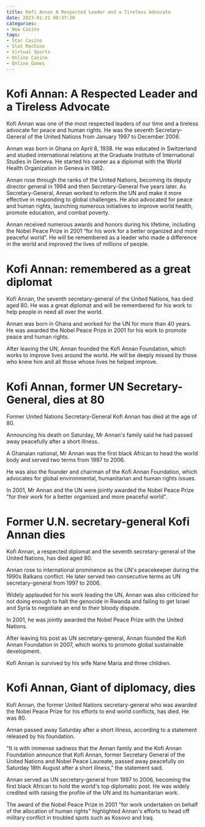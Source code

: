 ```yaml
---
title: Kofi Annan A Respected Leader and a Tireless Advocate
date: 2023-01-21 08:37:20
categories:
- New Casino
tags:
- Star Casino
- Slot Machine
- Virtual Sports
- Online Casino
- Online Games
---
```



#  Kofi Annan: A Respected Leader and a Tireless Advocate

Kofi Annan was one of the most respected leaders of our time and a tireless advocate for peace and human rights. He was the seventh Secretary-General of the United Nations from January 1997 to December 2006.

Annan was born in Ghana on April 8, 1938. He was educated in Switzerland and studied international relations at the Graduate Institute of International Studies in Geneva. He started his career as a diplomat with the World Health Organization in Geneva in 1962.

Annan rose through the ranks of the United Nations, becoming its deputy director general in 1994 and then Secretary-General five years later. As Secretary-General, Annan worked to reform the UN and make it more effective in responding to global challenges. He also advocated for peace and human rights, launching numerous initiatives to improve world health, promote education, and combat poverty.

Annan received numerous awards and honors during his lifetime, including the Nobel Peace Prize in 2001 “for his work for a better organized and more peaceful world”. He will be remembered as a leader who made a difference in the world and improved the lives of millions of people.

#  Kofi Annan: remembered as a great diplomat

Kofi Annan, the seventh secretary-general of the United Nations, has died aged 80. He was a great diplomat and will be remembered for his work to help people in need all over the world.

Annan was born in Ghana and worked for the UN for more than 40 years. He was awarded the Nobel Peace Prize in 2001 for his work to promote peace and human rights.

After leaving the UN, Annan founded the Kofi Annan Foundation, which works to improve lives around the world. He will be deeply missed by those who knew him and all those whose lives he helped improve.

#  Kofi Annan, former UN Secretary-General, dies at 80

Former United Nations Secretary-General Kofi Annan has died at the age of 80.

Announcing his death on Saturday, Mr Annan's family said he had passed away peacefully after a short illness.

A Ghanaian national, Mr Annan was the first black African to head the world body and served two terms from 1997 to 2006.

He was also the founder and chairman of the Kofi Annan Foundation, which advocates for global environmental, humanitarian and human rights issues.

In 2001, Mr Annan and the UN were jointly awarded the Nobel Peace Prize "for their work for a better organised and more peaceful world".

#  Former U.N. secretary-general Kofi Annan dies 

Kofi Annan, a respected diplomat and the seventh secretary-general of the United Nations, has died aged 80.

Annan rose to international prominence as the UN's peacekeeper during the 1990s Balkans conflict. He later served two consecutive terms as UN secretary-general from 1997 to 2006.

Widely applauded for his work leading the UN, Annan was also criticized for not doing enough to halt the genocide in Rwanda and failing to get Israel and Syria to negotiate an end to their bloody dispute.

In 2001, he was jointly awarded the Nobel Peace Prize with the United Nations.

After leaving his post as UN secretary-general, Annan founded the Kofi Annan Foundation in 2007, which works to promote global sustainable development. 

Kofi Annan is survived by his wife Nane Maria and three children.

#  Kofi Annan, Giant of diplomacy, dies

Kofi Annan, the former United Nations secretary-general who was awarded the Nobel Peace Prize for his efforts to end world conflicts, has died. He was 80.

Annan passed away Saturday after a short illness, according to a statement released by his foundation.

"It is with immense sadness that the Annan family and the Kofi Annan Foundation announce that Kofi Annan, former Secretary General of the United Nations and Nobel Peace Laureate, passed away peacefully on Saturday 18th August after a short illness," the statement said.

Annan served as UN secretary-general from 1997 to 2006, becoming the first black African to hold the world's top diplomatic post. He was widely credited with raising the profile of the UN and its humanitarian work.

The award of the Nobel Peace Prize in 2001 "for work undertaken on behalf of the allocation of human rights" highlighted Annan's efforts to head off military conflict in troubled spots such as Kosovo and Iraq.